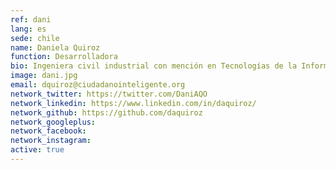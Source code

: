 ```yaml
---
ref: dani
lang: es
sede: chile
name: Daniela Quiroz
function: Desarrolladora
bio: Ingeniera civil industrial con mención en Tecnologías de la Información de la U. Católica de Chile. Desarrolladora de tecnología cívica, feminista, vegana y montañista.
image: dani.jpg
email: dquiroz@ciudadanointeligente.org
network_twitter: https://twitter.com/DaniAQO
network_linkedin: https://www.linkedin.com/in/daquiroz/
network_github: https://github.com/daquiroz
network_googleplus:
network_facebook:
network_instagram:
active: true
---
```

